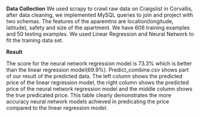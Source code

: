 **Data Collection**
We used scrapy to crawl raw data on Craigslist in Corvallis, after data cleaning, we implemented MySQL queries to join and project with two schemas. The features of the aparemtns are location(longitude, latitude), safety and size of the apartment. 
We have 606 training examples and 50 testing examples.
We used Linear Regression and Neural Network to fit the training data set. 

**Result**

The score for the neural network regression model is 73.3% which is better than the linear regression model(69.9%). Predict_combine.csv shows part of our result of the predicted data. The left column shows the predicted price of the linear regression model, the right column shows the predicted price of the neural network regression model and the middle column shows the true predicated price. This table clearly demonstrates the more accuracy neural network models achieved in predicating the price compared to the linear regression model.